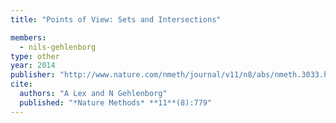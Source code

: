 ```yaml
---
title: "Points of View: Sets and Intersections"

members:
  - nils-gehlenborg
type: other
year: 2014
publisher: "http://www.nature.com/nmeth/journal/v11/n8/abs/nmeth.3033.html"
cite:
  authors: "A Lex and N Gehlenborg"
  published: "*Nature Methods* **11**(8):779"
---
```

